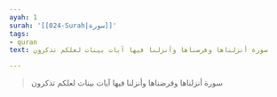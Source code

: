 ```yaml
---
ayah: 1
surah: '[[024-Surah|سورة]]'
tags:
- quran
text: سورة أنزلناها وفرضناها وأنزلنا فيها آيات بينات لعلكم تذكرون

---
```

> سورة أنزلناها وفرضناها وأنزلنا فيها آيات بينات لعلكم تذكرون
